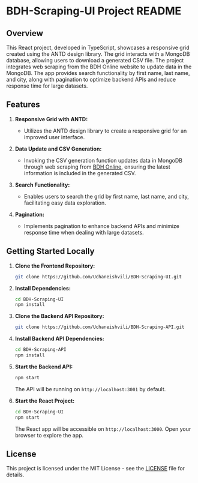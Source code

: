 # BDH-Scraping-UI Project README

## Overview

This React project, developed in TypeScript, showcases a responsive grid created using the ANTD design library. The grid interacts with a MongoDB database, allowing users to download a generated CSV file. The project integrates web scraping from the BDH Online website to update data in the MongoDB. The app provides search functionality by first name, last name, and city, along with pagination to optimize backend APIs and reduce response time for large datasets.

## Features

1. **Responsive Grid with ANTD:**
   - Utilizes the ANTD design library to create a responsive grid for an improved user interface.

2. **Data Update and CSV Generation:**
   - Invoking the CSV generation function updates data in MongoDB through web scraping from [BDH Online](https://www.bdh-online.de/patienten/therapeutensuche/), ensuring the latest information is included in the generated CSV.

3. **Search Functionality:**
   - Enables users to search the grid by first name, last name, and city, facilitating easy data exploration.

4. **Pagination:**
   - Implements pagination to enhance backend APIs and minimize response time when dealing with large datasets.

## Getting Started Locally

1. **Clone the Frontend Repository:**
   ```bash
   git clone https://github.com/Uchaneishvili/BDH-Scraping-UI.git
   ```

2. **Install Dependencies:**
   ```bash
   cd BDH-Scraping-UI
   npm install
   ```

3. **Clone the Backend API Repository:**
   ```bash
   git clone https://github.com/Uchaneishvili/BDH-Scraping-API.git
   ```

4. **Install Backend API Dependencies:**
   ```bash
   cd BDH-Scraping-API
   npm install
   ```

5. **Start the Backend API:**
   ```bash
   npm start
   ```
   The API will be running on `http://localhost:3001` by default.

6. **Start the React Project:**
   ```bash
   cd BDH-Scraping-UI
   npm start
   ```
   The React app will be accessible on `http://localhost:3000`. Open your browser to explore the app.


## License

This project is licensed under the MIT License - see the [LICENSE](LICENSE) file for details.
